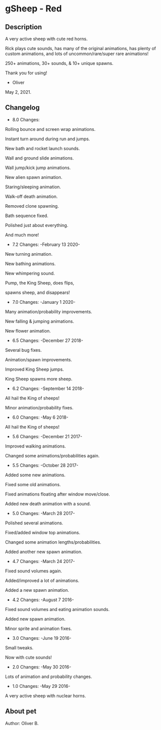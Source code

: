 # gSheep - Red

## Description
A very active sheep with cute red horns.

Rick plays cute sounds,
has many of the original animations,
has plenty of custom animations,
and lots of uncommon/rare/super rare animations!

250+ animations, 30+ sounds, & 10+ unique spawns.

Thank you for using!
- Oliver

May 2, 2021.

## Changelog
- 8.0 Changes:

Rolling bounce and screen wrap animations.

Instant turn around during run and jumps.

New bath and rocket launch sounds.

Wall and ground slide animations.

Wall jump/kick jump animations.

New alien spawn animation.

Staring/sleeping animation.

Walk-off death animation.

Removed clone spawning.

Bath sequence fixed.

Polished just about everything.

And much more!

- 7.2 Changes:
-February 13 2020-

New turning animation.

New bathing animations.

New whimpering sound.

Pump, the King Sheep, does flips,

spawns sheep, and disappears!

- 7.0 Changes:
-January 1 2020-

Many animation/probability improvements.

New falling &amp; jumping animations.

New flower animation.

- 6.5 Changes:
-December 27 2018-

Several bug fixes.

Animation/spawn improvements.

Improved King Sheep jumps.

King Sheep spawns more sheep.

- 6.2 Changes:
-September 14 2018-

All hail the King of sheeps!

Minor animation/probability fixes.

- 6.0 Changes:
-May 6 2018-

All hail the King of sheeps!

- 5.6 Changes:
-December 21 2017-

Improved walking animations.

Changed some animations/probabilities again.

- 5.5 Changes:
-October 28 2017-

Added some new animations.

Fixed some old animations.

Fixed animations floating after window move/close.

Added new death animation with a sound.

- 5.0 Changes:
-March 28 2017-

Polished several animations.

Fixed/added window top animations.

Changed some animation lengths/probabilities.

Added another new spawn animation.

- 4.7 Changes:
-March 24 2017-

Fixed sound volumes again.

Added/improved a lot of animations.

Added a new spawn animation.

- 4.2 Changes:
-August 7 2016-

Fixed sound volumes and eating animation sounds.

Added new spawn animation.

Minor sprite and animation fixes.

- 3.0 Changes:
-June 19 2016-

Small tweaks.

Now with cute sounds!

- 2.0 Changes:
-May 30 2016-

Lots of animation and probability changes.

- 1.0 Changes:
-May 29 2016-

A very active sheep with nuclear horns.


## About pet
Author: Oliver B.